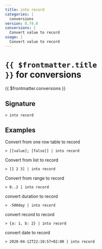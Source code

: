 ```yaml
---
title: into record
categories: |
  conversions
version: 0.74.0
conversions: |
  Convert value to record
usage: |
  Convert value to record
---
```


# <code>{{ $frontmatter.title }}</code> for conversions

<div class='command-title'>{{ $frontmatter.conversions }}</div>

## Signature

```> into record ```

## Examples

Convert from one row table to record
```shell
> [[value]; [false]] | into record
```

Convert from list to record
```shell
> [1 2 3] | into record
```

Convert from range to record
```shell
> 0..2 | into record
```

convert duration to record
```shell
> -500day | into record
```

convert record to record
```shell
> {a: 1, b: 2} | into record
```

convert date to record
```shell
> 2020-04-12T22:10:57+02:00 | into record
```
